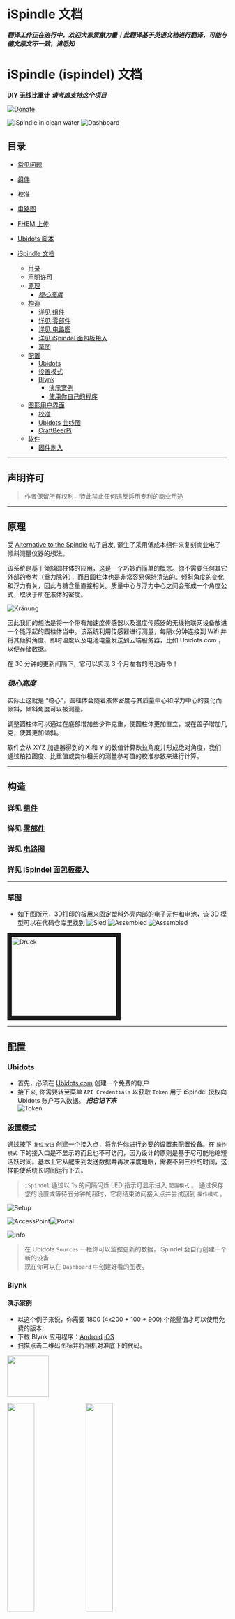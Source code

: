 # iSpindle 文档

***翻译工作正在进行中，欢迎大家贡献力量！此翻译基于英语文档进行翻译，可能与德文原文不一致，请悉知***


iSpindle (ispindel) 文档
===================

**DIY 无线比重计**
***请考虑支持这个项目***  

[![Donate](https://www.paypalobjects.com/en_US/i/btn/btn_donate_LG.gif)](https://www.paypal.me/universam)


![iSpindle in clean water](/pics/floating.jpg)
![Dashboard](/pics/Dashboard.jpg)


## 目录


- [常见问题](FAQ-zh.md)
- [组件](Parts_zh.md)
- [校准](Calibration_zh.md)
- [电路图](circuit_diagram_zh.md)
- [FHEM 上传](upload-FHEM_zh.md)
- [Ubidots 脚本](ubidotsscripting_zh.md)


- [iSpindle 文档](#ispindle-文档)

  - [目录](#目录)
  - [声明许可](#声明许可)
  - [原理](#原理)
    - [*稳心高度*](#稳心高度)
  - [构造](#构造)
    - [详见 组件](#详见-组件)
    - [详见 零部件](#详见-零部件)
    - [详见 电路图](#详见-电路图)
    - [详见 iSpindel 面包板接入](#详见-ispindel-面包板接入)
    - [草图](#草图)
  - [配置](#配置)
    - [Ubidots](#ubidots)
    - [设置模式](#设置模式)
    - [Blynk](#blynk)
      - [演示案例](#演示案例)
      - [使用你自己的程序](#使用你自己的程序)
  - [图形用户界面](#图形用户界面)
    - [校准](#校准)
    - [Ubidots 曲线图](#ubidots-曲线图)
    - [CraftBeerPi](#craftbeerpi)
  - [软件](#软件)
    - [固件刷入](#固件刷入)


***

## 声明许可


> 作者保留所有权利，特此禁止任何违反适用专利的商业用途

***

## 原理

受 [Alternative to the Spindle](http://hobbybrauer.de/forum/viewtopic.php?f=7&t=11157&view=unread#p170499) 帖子启发, 诞生了采用低成本组件来复刻商业电子倾斜测量仪器的想法。

该系统是基于倾斜圆柱体的应用，这是一个巧妙而简单的概念。你不需要任何其它外部的参考（重力除外），而且圆柱体也是非常容易保持清洁的。倾斜角度的变化和浮力有关，因此与糖含量直接相关。质量中心与浮力中心之间会形成一个角度公式，取决于所在液体的密度。


![Kränung](/pics/kraengung.jpg)

因此我们的想法是将一个带有加速度传感器以及温度传感器的无线物联网设备放进一个能浮起的圆柱体当中。该系统利用传感器进行测量，每隔x分钟连接到 Wifi 并将其倾斜角度、即时温度以及电池电量发送到云端服务器，比如 Ubidots.com ，以便存储数据。

在 30 分钟的更新间隔下，它可以实现 3 个月左右的电池寿命！

### *稳心高度*

实际上这就是 “稳心”，圆柱体会随着液体密度与其质量中心和浮力中心的变化而倾斜，倾斜角度可以被测量。

调整圆柱体可以通过在底部增加些少许克重，使圆柱体更加直立，或在盖子增加几克，使其更加倾斜。

软件会从 XYZ 加速器得到的 X 和 Y 的数值计算欧拉角度并形成绝对角度，我们通过柏拉图度、比重值或类似相关的测量参考值的校准参数来进行计算。


***

## 构造

### 详见 [组件](Parts_zh.md)

### 详见 [零部件](Parts_zh.md)

### 详见 [电路图](circuit_diagram_zh.md)

### 详见 [iSpindel 面包板接入](iSpindelbreadboard_zh.md)

***

### 草图
- 如下图所示，3D打印的板用来固定塑料外壳内部的电子元件和电池，该 3D 模型可以在代码仓库里找到
![Sled](/pics/Schlitten_cad.jpg)
![Assembled](/pics/assembled2.jpg)
![Assembled](/pics/assembled.jpg)

<a href="http://www.youtube.com/watch?feature=player_embedded&v=gpVarh8BxhQ" target="_blank"><img src="http://img.youtube.com/vi/gpVarh8BxhQ/0.jpg" 
alt="Druck" width="240" height="180" border="10" /></a>



***

## 配置

### Ubidots

- 首先，必须在 [Ubidots.com](https://ubidots.com) 创建一个免费的帐户
- 接下来, 你需要转至菜单  ```API Credentials``` 以获取 ```Token``` 用于 iSpindel 授权向 Ubidots 账户写入数据。
***把它记下来***  
![Token](/pics/UbiToken.jpg)  

### 设置模式

通过按下  ```复位按钮``` 创建一个接入点，将允许你进行必要的设置来配置设备。在 `操作模式` 下的接入口是不显示的而且也不可访问，因为设计的原则是基于尽可能地缩短活跃时间。基本上它从醒来到发送数据并再次深度睡眠，需要不到三秒的时间，这样能使系统长时间运行下去。

> ```iSpindel``` 通过以 1s 的间隔闪烁 LED 指示灯显示进入 `配置模式` 。 
通过保存您的设置或等待五分钟的超时，它将结束访问接入点并尝试回到 `操作模式` 。


   ![Setup](/pics/configuration.png)

   ![AccessPoint](/pics/AP.png)![Portal](/pics/Portal.png)

  ![Info](/pics/info.png)

> 在 Ubidots ```Sources``` 一栏你可以监控更新的数据，iSpindel 会自行创建一个新的设备.  
现在你可以在 ```Dashboard``` 中创建好看的图表。

### Blynk

#### 演示案例

* 以这个例子来说，你需要 1800 (4x200 + 100 + 900) 个能量值才可以使用免费的版本;
* 下载 Blynk 应用程序：[Android](http://j.mp/blynk_Android) [iOS](http://j.mp/blynk_iOS)
* 扫描点击二维码图标并将相机对准底下的代码。
<p><img src="https://image.ibb.co/gxZFDz/Untitled.png" height="95" /></p>

<img src="/pics/BlynkApp.jpg" width="35%" />  <img src="/pics/BlynkQR.jpg" width="35%" />

* 请享用！

#### 使用你自己的程序

* 如果你想使用自己的应用程序或者尝试进行修改，传输端口的定义如下：
1. V20 - 不含单位的温度;
2. V30 - 不含单位的电量;
3. V1 - 倾斜角度数值;
4. V2 - `摄氏/华氏/开尔文` 温度数值;
5. V3 - 电量数值 `伏特`;
6. V4 - 重力;

***
## 图形用户界面

### 校准

> 为了将测量的 iSpindle 角度转换为柏拉图度（°Plato）、比重值（SG）或其他单位，有必要首先对传感器进行校准，通过已知比重的糖溶液进行多次参考测量。然后可以将这些参考测量值转换为一个数学函数，存储起来以供后续的测量和显示。由于每个自行组装的 iSpindle 会有不一样的测量数值，所以每个设备在组装或重装后必须单独进行校准，以获得准确的测量结果，详细的过程如下所示。

[校正程序](Calibration_zh.md)

### Ubidots 曲线图

- [柏拉图度计算公式](Calibration_zh.md#forumla)

### CraftBeerPi

[CraftBeerPi](https://github.com/universam1/iSpindel/issues/3)
***

## 软件 

### 固件刷入

[刷入固件](Firmware_zh.md)

***如果你喜欢, 请多多支持***  :beers:

[![Donate](https://www.paypalobjects.com/de_DE/DE/i/btn/btn_donate_LG.gif)](https://www.paypal.me/universam)
